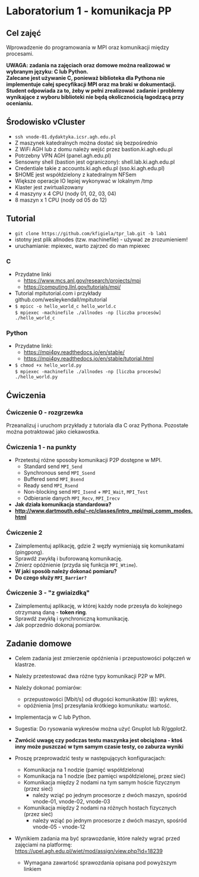 # Laboratorium 1 - komunikacja PP

## Cel zajęć
Wprowadzenie do programowania w MPI oraz komunikacji między procesami.

**UWAGA: zadania na zajęciach oraz domowe można realizować w wybranym języku: C lub Python.  
Zalecane jest używanie C, ponieważ biblioteka dla Pythona nie implementuje całej specyfikacji MPI oraz ma braki w dokumentacji.  
Student odpowiada za to, żeby w pełni zrealizować zadanie i problemy wynikające z wyboru biblioteki nie będą okolicznością łagodzącą przy ocenianiu.**  

## Środowisko vCluster
 - `ssh vnode-01.dydaktyka.icsr.agh.edu.pl`
 - Z maszynek katedralnych można dostać się bezpośrednio
 - Z WiFi AGH lub z domu należy wejść przez bastion.ki.agh.edu.pl
 - Potrzebny VPN AGH (panel.agh.edu.pl)
 - Sensowny shell (bastion jest ograniczony): shell.lab.ki.agh.edu.pl
 - Credentiale takie z accounts.ki.agh.edu.pl (sso.ki.agh.edu.pl)
 - $HOME jest współdzielony z katedralnym NFSem
 - Większe operacje IO lepiej wykonywać w lokalnym /tmp
 - Klaster jest zwirtualizowany
 - 4 maszyny x 4 CPU (nody 01, 02, 03, 04)
 - 8 maszyn x 1 CPU (nody od 05 do 12)

## Tutorial
 - `git clone https://github.com/kfigiela/tpr_lab.git -b lab1`
 - istotny jest plik allnodes (tzw. machinefile) - używać ze zrozumieniem!
 - uruchamianie: mpiexec, warto zajrzeć do man mpiexec

### C
 - Przydatne linki
    - https://www.mcs.anl.gov/research/projects/mpi
    - https://computing.llnl.gov/tutorials/mpi/
 - Tutorial mpitutorial.com i przykłady github.com/wesleykendall/mpitutorial
 - `$ mpicc -o hello_world_c hello_world.c`  
   `$ mpiexec -machinefile ./allnodes -np [liczba procesów] ./hello_world_c`

### Python
 - Przydatne linki:
    - https://mpi4py.readthedocs.io/en/stable/
    - https://mpi4py.readthedocs.io/en/stable/tutorial.html
 - `$ chmod +x hello_world.py`  
   `$ mpiexec -machinefile ./allnodes -np [liczba procesów] ./hello_world.py`

## Ćwiczenia

### Ćwiczenie 0 - rozgrzewka
Przeanalizuj i uruchom przykłady z tutoriala dla C oraz Pythona. Pozostałe można potraktować jako ciekawostka.

### Ćwiczenia 1 - na punkty
 - Przetestuj różne sposoby komunikacji P2P dostępne w MPI.
    - Standard send `MPI_Send`
    - Synchronous send `MPI_Ssend`
    - Buffered send `MPI_Bsend`
    - Ready send `MPI_Rsend`
    - Non-blocking send `MPI_Isend` + `MPI_Wait`, `MPI_Test`
    - Odbieranie danych `MPI_Recv`, `MPI_Irecv`
 - **Jak działa komunikacja standardowa?**
 - **http://www.dartmouth.edu/~rc/classes/intro_mpi/mpi_comm_modes.html**

### Ćwiczenie 2
 - Zaimplementuj aplikację, gdzie 2 węzły wymieniają się komunikatami (pingpong).
 - Sprawdź zwykłą i buforowaną komunikację.
 - Zmierz opóźnienie (przyda się funkcja `MPI_Wtime`).
 - **W jaki sposób należy dokonać pomiaru?**
 - **Do czego służy `MPI_Barrier?`**

### Ćwiczenie 3 - "z gwiaizdką"
 - Zaimplementuj aplikację, w której każdy node przesyła do kolejnego otrzymaną daną - **token ring**.
 - Sprawdź zwykłą i synchroniczną komunikację.
 - Jak poprzednio dokonaj pomiarów.

## Zadanie domowe
 - Celem zadania jest zmierzenie opóźnienia i przepustowości połączeń w klastrze.

 - Należy przetestować dwa różne typy komunikacji P2P w MPI.
 - Należy dokonać pomiarów:
    - przepustowości [Mbit/s] od długości komunikatów [B]: wykres,
    - opóźnienia [ms] przesyłania krótkiego komunikatu: wartość.
 - Implementacja w C lub Python.
 - Sugestia: Do rysowania wykresów można użyć Gnuplot lub R/ggplot2.
 - **Zwrócić uwagę czy podczas testu maszynka jest obciążona - ktoś inny może puszczać w tym samym czasie testy, co zaburza wyniki**
 - Proszę przeprowadzić testy w następujących konfiguracjach:
    - Komunikacja na 1 nodzie (pamięć współdzielona)
    - Komunikacja na 1 nodzie (bez pamięci współdzielonej, przez sieć)
    - Komunikacja między 2 nodami na tym samym hoście fizycznym (przez sieć)
       - należy wziąć po jednym procesorze z dwóch maszyn, spośród vnode-01, vnode-02, vnode-03
    - Komunikacja między 2 nodami na różnych hostach fizycznych (przez sieć)
       - należy wziąć po jednym procesorze z dwóch maszyn, spośród vnode-05 - vnode-12
 - Wynikiem zadania ma być sprawozdanie, które należy wgrać przed zajęciami na platformę: https://upel.agh.edu.pl/wiet/mod/assign/view.php?id=18239
    - Wymagana zawartość sprawozdania opisana pod powyższym linkiem
